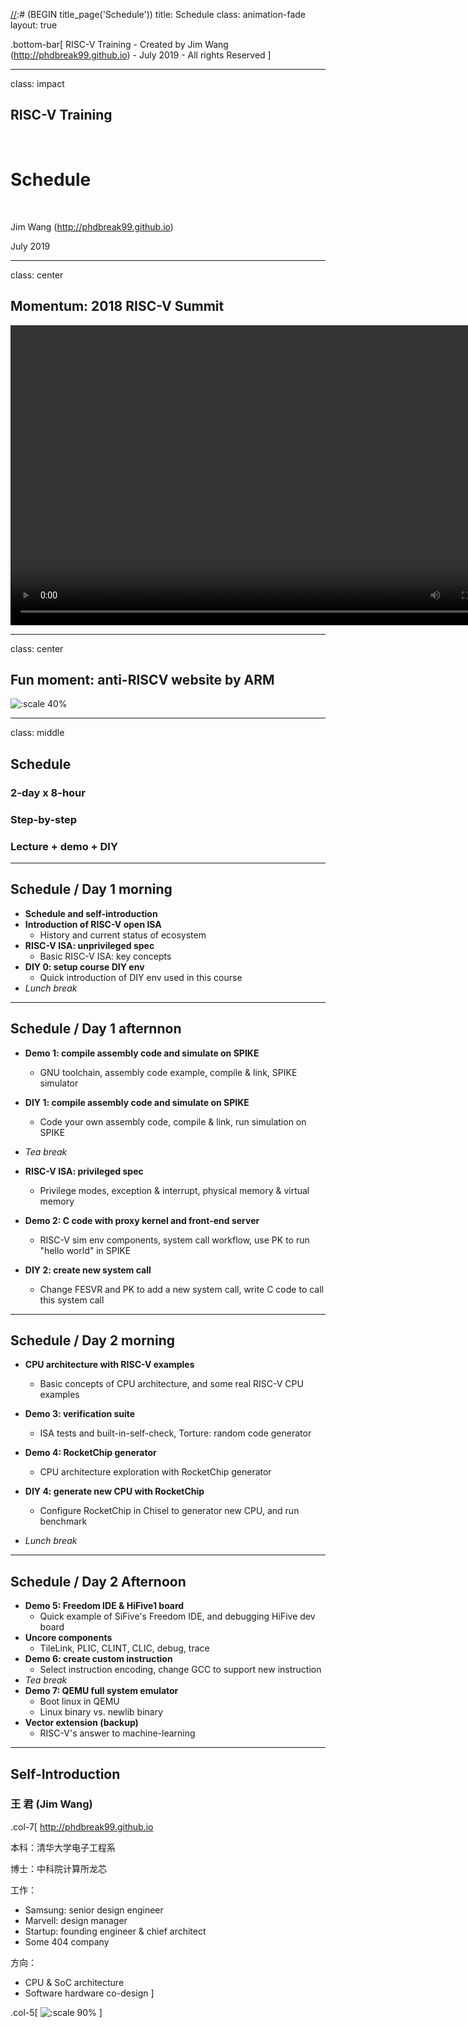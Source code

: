 [//]:# (BEGIN title_page('Schedule'))
title: Schedule
class: animation-fade
layout: true

<!-- This slide will serve as the base layout for all your slides -->

.bottom-bar[
RISC-V Training - Created by Jim Wang (http://phdbreak99.github.io) - July 2019 - All rights Reserved
]

---

class: impact

## RISC-V Training

&nbsp;

# Schedule

&nbsp;

Jim Wang (http://phdbreak99.github.io)

July 2019

[//]:# (END)

---

class: center

## Momentum: 2018 RISC-V Summit

<!-- video of 2018 RISC-V Summit -->

<video width="800" height="480" controls>
    <source src="./video/risc_v_summit_2018_-EzMF4m1vU8_1080p.mp4" type="video/mp4">
</video>

---

class: center

## Fun moment: anti-RISCV website by ARM

![:scale 40%](./image/riscv-basics.com-screenshot.jpg)

---

class: middle

## Schedule

### 2-day x 8-hour

### Step-by-step

### Lecture + demo + DIY

<!--
因为只有两天，所以也只能讲个大概，很多topic不能深入。而RISC-V方面，我自己本人更多的涉猎的是架构、硬件，以及一部分底层软件方面的工作，很多软件层面的内容我本人也不是专家，所以就不在这里不懂装懂了。大家都是做软件开发工作的也应当明白抽象和封装的概念，因为到了driver和OS层面，大部分东西都是相通的。尤其是到了OS以上的层次，Linux boot up起来之后很多东西都可以直接拿来用了，是RISC-V也好，是ARM也罢，只要compiler不出bug，最后就只能看到性能的区别了。
同样的，在我以前的工作中也遇到了一些RISC-V特有的东西，需要给做软件的同事进行解释和普及，一方面是由于RISC-V ISA本身还很新，设计的也不算是非常完善，比如说memory model, ordering issue 都还在完善的过程中，所以对软件就有一定的限制。另一方面也是很多人使用ARM时间比较长，有一些思维定势需要转换到RISC-V的语境底下。这方面的内容如果大家感兴趣，我可以到时候展开来讲。
-->

---

## Schedule / Day 1 morning

- **Schedule and self-introduction**
- **Introduction of RISC-V open ISA** <!-- ./10-intro.md -->
    - History and current status of ecosystem
- **RISC-V ISA: unprivileged spec** <!-- ./20-isa-basic.md -->
    - Basic RISC-V ISA: key concepts
- **DIY 0: setup course DIY env** <!-- ./diy-0-setup.md -->
    - Quick introduction of DIY env used in this course
- *Lunch break*

---

## Schedule / Day 1 afternnon

- **Demo 1: compile assembly code and simulate on SPIKE** <!-- ./demo-1-compile.md -->
    - GNU toolchain, assembly code example, compile & link, SPIKE simulator
- **DIY 1: compile assembly code and simulate on SPIKE** <!-- ./diy-1-compile.md -->
    - Code your own assembly code, compile & link, run simulation on SPIKE
- *Tea break*

- **RISC-V ISA: privileged spec** <!-- ./30-isa-privileged.md -->
    - Privilege modes, exception & interrupt, physical memory & virtual memory
- **Demo 2: C code with proxy kernel and front-end server** <!-- ./demo-2-syscall.md -->
    - RISC-V sim env components, system call workflow, use PK to run "hello world" in SPIKE
- **DIY 2: create new system call** <!-- ./diy-2-syscall.md -->
    - Change FESVR and PK to add a new system call, write C code to call this system call

---

## Schedule / Day 2 morning

- **CPU architecture with RISC-V examples** <!-- ./40-cpu-arch.md -->
    - Basic concepts of CPU architecture, and some real RISC-V CPU examples
- **Demo 3: verification suite** <!-- ./demo-3-verif-suite.md -->
    - ISA tests and built-in-self-check, Torture: random code generator
- **Demo 4: RocketChip generator** <!-- ./demo-4-rocketchip.md -->
    - CPU architecture exploration with RocketChip generator
- **DIY 4: generate new CPU with RocketChip** <!-- ./diy-4-rocketchip.md -->
    - Configure RocketChip in Chisel to generator new CPU, and run benchmark

- *Lunch break*

---

## Schedule / Day 2 Afternoon

- **Demo 5: Freedom IDE & HiFive1 board**
    - Quick example of SiFive's Freedom IDE, and debugging HiFive dev board
- **Uncore components** <!-- ./50-uncore.md -->
    - TileLink, PLIC, CLINT, CLIC, debug, trace
- **Demo 6: create custom instruction** <!-- ./demo-6-custom-inst.md -->
    - Select instruction encoding, change GCC to support new instruction
- *Tea break*
- **Demo 7: QEMU full system emulator**
    - Boot linux in QEMU
    - Linux binary vs. newlib binary
- **Vector extension (backup)**
    - RISC-V's answer to machine-learning

---

## Self-Introduction

### 王 君 (Jim Wang)

.col-7[
http://phdbreak99.github.io

本科：清华大学电子工程系

博士：中科院计算所龙芯

工作：
- Samsung: senior design engineer
- Marvell: design manager
- Startup: founding engineer & chief architect
- Some 404 company

方向：
- CPU & SoC architecture
- Software hardware co-design
]

.col-5[
![:scale 90%](./image/family.jpg)
]
